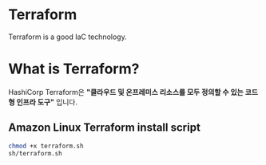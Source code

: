 # Terraform
Terraform is a good IaC technology.

# What is Terraform?
HashiCorp Terraform은 <strong>"클라우드 및 온프레미스 리소스를 모두 정의할 수 있는 코드형 인프라 도구"</strong>  입니다.


## Amazon Linux Terraform install script
```bash
chmod +x terraform.sh
sh/terraform.sh
```
